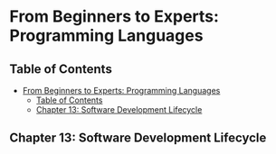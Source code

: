# From Beginners to Experts: Programming Languages
## Table of Contents
- [From Beginners to Experts: Programming Languages](#from-beginners-to-experts-programming-languages)
  - [Table of Contents](#table-of-contents)
  - [Chapter 13: Software Development Lifecycle](#chapter-13-software-development-lifecycle)

## Chapter 13: Software Development Lifecycle